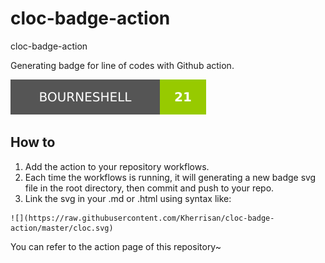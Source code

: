 # cloc-badge-action
cloc-badge-action

Generating badge for line of codes with Github action.

![](https://raw.githubusercontent.com/Kherrisan/cloc-badge-action/master/cloc.svg)

## How to

1. Add the action to your repository workflows.
2. Each time the workflows is running, it will generating a new badge svg file in the root directory, then commit and push to your repo.
3. Link the svg in your .md or .html using syntax like:

```
![](https://raw.githubusercontent.com/Kherrisan/cloc-badge-action/master/cloc.svg)
```

You can refer to the action page of this repository~